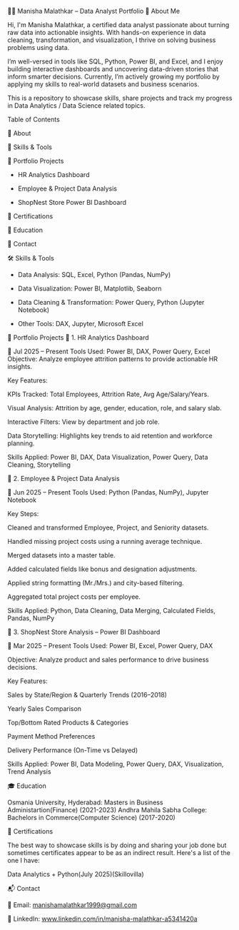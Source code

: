 👩‍💻 Manisha Malathkar – Data Analyst Portfolio
📌 About Me

Hi, I'm Manisha Malathkar, a certified data analyst passionate about turning raw data into actionable insights. With hands-on experience in data cleaning, transformation, and visualization, I thrive on solving business problems using data.

I’m well-versed in tools like SQL, Python, Power BI, and Excel, and I enjoy building interactive dashboards and uncovering data-driven stories that inform smarter decisions. Currently, I’m actively growing my portfolio by applying my skills to real-world datasets and business scenarios.

This is a repository to showcase skills, share projects and track my progress in Data Analytics / Data Science related topics.

Table of Contents

🔹 About

🔹 Skills & Tools

🔹 Portfolio Projects

   - HR Analytics Dashboard

   - Employee & Project Data Analysis

   - ShopNest Store Power BI Dashboard

🔹 Certifications

🔹 Education

🔹 Contact

🛠️ Skills & Tools

 - Data Analysis: SQL, Excel, Python (Pandas, NumPy)

 - Data Visualization: Power BI, Matplotlib, Seaborn

 - Data Cleaning & Transformation: Power Query, Python (Jupyter Notebook)

 - Other Tools: DAX, Jupyter, Microsoft Excel

📁 Portfolio Projects
📍 1. HR Analytics Dashboard

📅 Jul 2025 – Present
Tools Used: Power BI, DAX, Power Query, Excel
Objective: Analyze employee attrition patterns to provide actionable HR insights.

Key Features:

KPIs Tracked: Total Employees, Attrition Rate, Avg Age/Salary/Years.

Visual Analysis: Attrition by age, gender, education, role, and salary slab.

Interactive Filters: View by department and job role.

Data Storytelling: Highlights key trends to aid retention and workforce planning.

Skills Applied:
Power BI, DAX, Data Visualization, Power Query, Data Cleaning, Storytelling

📍 2. Employee & Project Data Analysis

📅 Jun 2025 – Present
Tools Used: Python (Pandas, NumPy), Jupyter Notebook

Key Steps:

Cleaned and transformed Employee, Project, and Seniority datasets.

Handled missing project costs using a running average technique.

Merged datasets into a master table.

Added calculated fields like bonus and designation adjustments.

Applied string formatting (Mr./Mrs.) and city-based filtering.

Aggregated total project costs per employee.

Skills Applied:
Python, Data Cleaning, Data Merging, Calculated Fields, Pandas, NumPy

📍 3. ShopNest Store Analysis – Power BI Dashboard

📅 Mar 2025 – Present
Tools Used: Power BI, Excel, Power Query, DAX

Objective: Analyze product and sales performance to drive business decisions.

Key Features:

Sales by State/Region & Quarterly Trends (2016–2018)

Yearly Sales Comparison

Top/Bottom Rated Products & Categories

Payment Method Preferences

Delivery Performance (On-Time vs Delayed)

Skills Applied:
Power BI, Data Modeling, Power Query, DAX, Visualization, Trend Analysis

🎓 Education

Osmania University, Hyderabad: Masters in Business Administartion(Finance) (2021-2023)
Andhra Mahila Sabha College: Bachelors in Commerce(Computer Science) (2017-2020)

📜 Certifications

The best way to showcase skills is by doing and sharing your job done but sometimes certificates appear to be as an indirect result. Here's a list of the one I have:

Data Analytics + Python(July 2025)(Skillovilla)

📬 Contact

📧 Email: manishamalathkar1999@gmail.com

💼 LinkedIn: www.linkedin.com/in/manisha-malathkar-a5341420a

